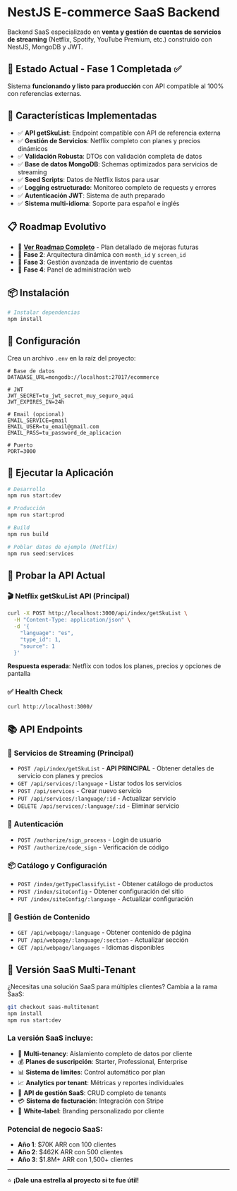 # NestJS E-commerce SaaS Backend

Backend SaaS especializado en **venta y gestión de cuentas de servicios de streaming** (Netflix, Spotify, YouTube Premium, etc.) construido con NestJS, MongoDB y JWT.

## 🎯 **Estado Actual - Fase 1 Completada ✅**

Sistema **funcionando y listo para producción** con API compatible al 100% con referencias externas.

## 🚀 Características Implementadas

- ✅ **API getSkuList**: Endpoint compatible con API de referencia externa
- ✅ **Gestión de Servicios**: Netflix completo con planes y precios dinámicos
- ✅ **Validación Robusta**: DTOs con validación completa de datos
- ✅ **Base de datos MongoDB**: Schemas optimizados para servicios de streaming
- ✅ **Seed Scripts**: Datos de Netflix listos para usar
- ✅ **Logging estructurado**: Monitoreo completo de requests y errores
- ✅ **Autenticación JWT**: Sistema de auth preparado
- ✅ **Sistema multi-idioma**: Soporte para español e inglés

## 📋 **Roadmap Evolutivo**

- 📖 **[Ver Roadmap Completo](./ROADMAP.md)** - Plan detallado de mejoras futuras
- 🔄 **Fase 2**: Arquitectura dinámica con `month_id` y `screen_id`
- 🔐 **Fase 3**: Gestión avanzada de inventario de cuentas
- 🎨 **Fase 4**: Panel de administración web

## 📦 Instalación

```bash
# Instalar dependencias
npm install
```

## 🔧 Configuración

Crea un archivo `.env` en la raíz del proyecto:

```env
# Base de datos
DATABASE_URL=mongodb://localhost:27017/ecommerce

# JWT
JWT_SECRET=tu_jwt_secret_muy_seguro_aqui
JWT_EXPIRES_IN=24h

# Email (opcional)
EMAIL_SERVICE=gmail
EMAIL_USER=tu_email@gmail.com
EMAIL_PASS=tu_password_de_aplicacion

# Puerto
PORT=3000
```

## 🚀 Ejecutar la Aplicación

```bash
# Desarrollo
npm run start:dev

# Producción
npm run start:prod

# Build
npm run build

# Poblar datos de ejemplo (Netflix)
npm run seed:services
```

## 🧪 **Probar la API Actual**

### 🎬 **Netflix getSkuList API** (Principal)
```bash
curl -X POST http://localhost:3000/api/index/getSkuList \
  -H "Content-Type: application/json" \
  -d '{
    "language": "es",
    "type_id": 1,
    "source": 1
  }'
```

**Respuesta esperada**: Netflix con todos los planes, precios y opciones de pantalla

### ✅ **Health Check**
```bash
curl http://localhost:3000/
```

## 📚 API Endpoints

### 🎯 **Servicios de Streaming (Principal)**
- `POST /api/index/getSkuList` - **API PRINCIPAL** - Obtener detalles de servicio con planes y precios
- `GET /api/services/:language` - Listar todos los servicios
- `POST /api/services` - Crear nuevo servicio
- `PUT /api/services/:language/:id` - Actualizar servicio
- `DELETE /api/services/:language/:id` - Eliminar servicio

### 🔐 **Autenticación**
- `POST /authorize/sign_process` - Login de usuario
- `POST /authorize/code_sign` - Verificación de código

### 📦 **Catálogo y Configuración**
- `POST /index/getTypeClassifyList` - Obtener catálogo de productos
- `POST /index/siteConfig` - Obtener configuración del sitio
- `PUT /index/siteConfig/:language` - Actualizar configuración

### 📄 **Gestión de Contenido**
- `GET /api/webpage/:language` - Obtener contenido de página
- `PUT /api/webpage/:language/:section` - Actualizar sección
- `GET /api/webpage/languages` - Idiomas disponibles

## 🌟 Versión SaaS Multi-Tenant

¿Necesitas una solución SaaS para múltiples clientes? Cambia a la rama SaaS:

```bash
git checkout saas-multitenant
npm install
npm run start:dev
```

### La versión SaaS incluye:
- 🏢 **Multi-tenancy**: Aislamiento completo de datos por cliente
- 💰 **Planes de suscripción**: Starter, Professional, Enterprise  
- 📊 **Sistema de límites**: Control automático por plan
- 📈 **Analytics por tenant**: Métricas y reportes individuales
- 🔧 **API de gestión SaaS**: CRUD completo de tenants
- 💳 **Sistema de facturación**: Integración con Stripe
- 🎨 **White-label**: Branding personalizado por cliente

### Potencial de negocio SaaS:
- **Año 1**: $70K ARR con 100 clientes
- **Año 2**: $462K ARR con 500 clientes
- **Año 3**: $1.8M+ ARR con 1,500+ clientes

---

⭐ **¡Dale una estrella al proyecto si te fue útil!**